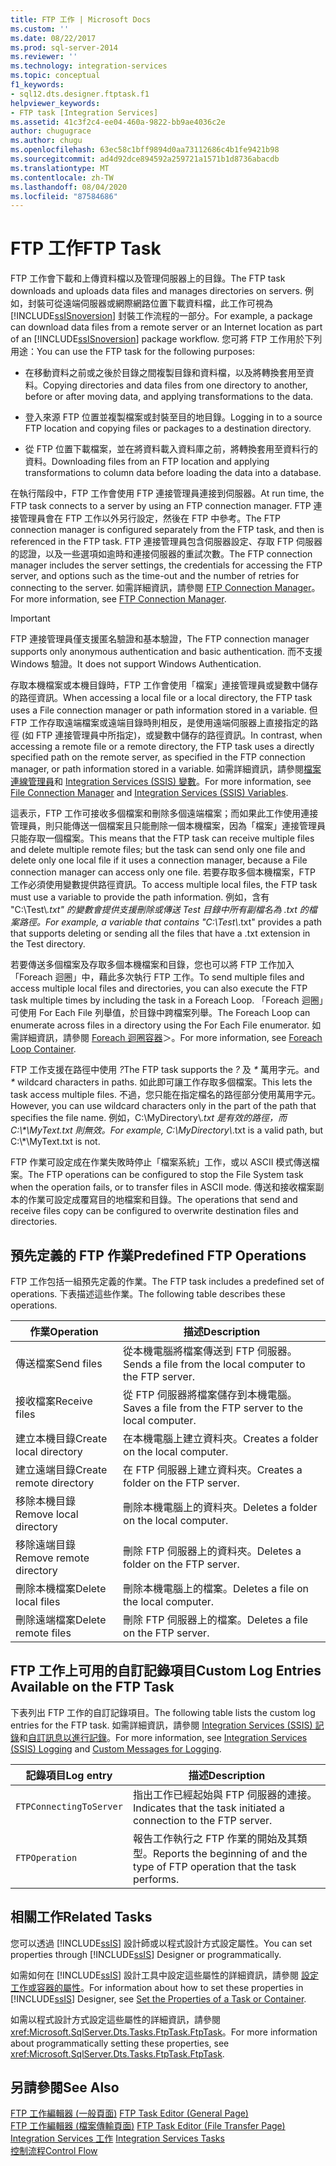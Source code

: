 ```yaml
---
title: FTP 工作 | Microsoft Docs
ms.custom: ''
ms.date: 08/22/2017
ms.prod: sql-server-2014
ms.reviewer: ''
ms.technology: integration-services
ms.topic: conceptual
f1_keywords:
- sql12.dts.designer.ftptask.f1
helpviewer_keywords:
- FTP task [Integration Services]
ms.assetid: 41c3f2c4-ee04-460a-9822-bb9ae4036c2e
author: chugugrace
ms.author: chugu
ms.openlocfilehash: 63ec58c1bff9894d0aa73112686c4b1fe9421b98
ms.sourcegitcommit: ad4d92dce894592a259721a1571b1d8736abacdb
ms.translationtype: MT
ms.contentlocale: zh-TW
ms.lasthandoff: 08/04/2020
ms.locfileid: "87584686"
---
```

# <a name="ftp-task"></a><span data-ttu-id="871be-102">FTP 工作</span><span class="sxs-lookup"><span data-stu-id="871be-102">FTP Task</span></span>
  <span data-ttu-id="871be-103">FTP 工作會下載和上傳資料檔以及管理伺服器上的目錄。</span><span class="sxs-lookup"><span data-stu-id="871be-103">The FTP task downloads and uploads data files and manages directories on servers.</span></span> <span data-ttu-id="871be-104">例如，封裝可從遠端伺服器或網際網路位置下載資料檔，此工作可視為 [!INCLUDE[ssISnoversion](../../includes/ssisnoversion-md.md)] 封裝工作流程的一部分。</span><span class="sxs-lookup"><span data-stu-id="871be-104">For example, a package can download data files from a remote server or an Internet location as part of an [!INCLUDE[ssISnoversion](../../includes/ssisnoversion-md.md)] package workflow.</span></span> <span data-ttu-id="871be-105">您可將 FTP 工作用於下列用途：</span><span class="sxs-lookup"><span data-stu-id="871be-105">You can use the FTP task for the following purposes:</span></span>  
  
-   <span data-ttu-id="871be-106">在移動資料之前或之後於目錄之間複製目錄和資料檔，以及將轉換套用至資料。</span><span class="sxs-lookup"><span data-stu-id="871be-106">Copying directories and data files from one directory to another, before or after moving data, and applying transformations to the data.</span></span>  
  
-   <span data-ttu-id="871be-107">登入來源 FTP 位置並複製檔案或封裝至目的地目錄。</span><span class="sxs-lookup"><span data-stu-id="871be-107">Logging in to a source FTP location and copying files or packages to a destination directory.</span></span>  
  
-   <span data-ttu-id="871be-108">從 FTP 位置下載檔案，並在將資料載入資料庫之前，將轉換套用至資料行的資料。</span><span class="sxs-lookup"><span data-stu-id="871be-108">Downloading files from an FTP location and applying transformations to column data before loading the data into a database.</span></span>  
  
 <span data-ttu-id="871be-109">在執行階段中，FTP 工作會使用 FTP 連接管理員連接到伺服器。</span><span class="sxs-lookup"><span data-stu-id="871be-109">At run time, the FTP task connects to a server by using an FTP connection manager.</span></span> <span data-ttu-id="871be-110">FTP 連接管理員會在 FTP 工作以外另行設定，然後在 FTP 中參考。</span><span class="sxs-lookup"><span data-stu-id="871be-110">The FTP connection manager is configured separately from the FTP task, and then is referenced in the FTP task.</span></span> <span data-ttu-id="871be-111">FTP 連接管理員包含伺服器設定、存取 FTP 伺服器的認證，以及一些選項如逾時和連接伺服器的重試次數。</span><span class="sxs-lookup"><span data-stu-id="871be-111">The FTP connection manager includes the server settings, the credentials for accessing the FTP server, and options such as the time-out and the number of retries for connecting to the server.</span></span> <span data-ttu-id="871be-112">如需詳細資訊，請參閱 [FTP Connection Manager](../connection-manager/ftp-connection-manager.md)。</span><span class="sxs-lookup"><span data-stu-id="871be-112">For more information, see [FTP Connection Manager](../connection-manager/ftp-connection-manager.md).</span></span>  
  
> [!IMPORTANT]  
>  <span data-ttu-id="871be-113">FTP 連接管理員僅支援匿名驗證和基本驗證，</span><span class="sxs-lookup"><span data-stu-id="871be-113">The FTP connection manager supports only anonymous authentication and basic authentication.</span></span> <span data-ttu-id="871be-114">而不支援 Windows 驗證。</span><span class="sxs-lookup"><span data-stu-id="871be-114">It does not support Windows Authentication.</span></span>  
  
 <span data-ttu-id="871be-115">存取本機檔案或本機目錄時，FTP 工作會使用「檔案」連接管理員或變數中儲存的路徑資訊。</span><span class="sxs-lookup"><span data-stu-id="871be-115">When accessing a local file or a local directory, the FTP task uses a File connection manager or path information stored in a variable.</span></span> <span data-ttu-id="871be-116">但 FTP 工作存取遠端檔案或遠端目錄時則相反，是使用遠端伺服器上直接指定的路徑 (如 FTP 連接管理員中所指定)，或變數中儲存的路徑資訊。</span><span class="sxs-lookup"><span data-stu-id="871be-116">In contrast, when accessing a remote file or a remote directory, the FTP task uses a directly specified path on the remote server, as specified in the FTP connection manager, or path information stored in a variable.</span></span> <span data-ttu-id="871be-117">如需詳細資訊，請參閱[檔案連線管理員](../connection-manager/file-connection-manager.md)和 [Integration Services &#40;SSIS&#41; 變數](../integration-services-ssis-variables.md)。</span><span class="sxs-lookup"><span data-stu-id="871be-117">For more information, see [File Connection Manager](../connection-manager/file-connection-manager.md) and [Integration Services &#40;SSIS&#41; Variables](../integration-services-ssis-variables.md).</span></span>  
  
 <span data-ttu-id="871be-118">這表示，FTP 工作可接收多個檔案和刪除多個遠端檔案；而如果此工作使用連接管理員，則只能傳送一個檔案且只能刪除一個本機檔案，因為「檔案」連接管理員只能存取一個檔案。</span><span class="sxs-lookup"><span data-stu-id="871be-118">This means that the FTP task can receive multiple files and delete multiple remote files; but the task can send only one file and delete only one local file if it uses a connection manager, because a File connection manager can access only one file.</span></span> <span data-ttu-id="871be-119">若要存取多個本機檔案，FTP 工作必須使用變數提供路徑資訊。</span><span class="sxs-lookup"><span data-stu-id="871be-119">To access multiple local files, the FTP task must use a variable to provide the path information.</span></span> <span data-ttu-id="871be-120">例如，含有 "C:\Test\\*.txt" 的變數會提供支援刪除或傳送 Test 目錄中所有副檔名為 .txt 的檔案路徑。</span><span class="sxs-lookup"><span data-stu-id="871be-120">For example, a variable that contains "C:\Test\\*.txt" provides a path that supports deleting or sending all the files that have a .txt extension in the Test directory.</span></span>  
  
 <span data-ttu-id="871be-121">若要傳送多個檔案及存取多個本機檔案和目錄，您也可以將 FTP 工作加入「Foreach 迴圈」中，藉此多次執行 FTP 工作。</span><span class="sxs-lookup"><span data-stu-id="871be-121">To send multiple files and access multiple local files and directories, you can also execute the FTP task multiple times by including the task in a Foreach Loop.</span></span> <span data-ttu-id="871be-122">「Foreach 迴圈」可使用 For Each File 列舉值，於目錄中跨檔案列舉。</span><span class="sxs-lookup"><span data-stu-id="871be-122">The Foreach Loop can enumerate across files in a directory using the For Each File enumerator.</span></span> <span data-ttu-id="871be-123">如需詳細資訊，請參閱 [Foreach 迴圈容器](foreach-loop-container.md)＞。</span><span class="sxs-lookup"><span data-stu-id="871be-123">For more information, see [Foreach Loop Container](foreach-loop-container.md).</span></span>  
  
 <span data-ttu-id="871be-124">FTP 工作支援在路徑中使用 *?*</span><span class="sxs-lookup"><span data-stu-id="871be-124">The FTP task supports the *?*</span></span> <span data-ttu-id="871be-125">及 *\** 萬用字元。</span><span class="sxs-lookup"><span data-stu-id="871be-125">and *\** wildcard characters in paths.</span></span> <span data-ttu-id="871be-126">如此即可讓工作存取多個檔案。</span><span class="sxs-lookup"><span data-stu-id="871be-126">This lets the task access multiple files.</span></span> <span data-ttu-id="871be-127">不過，您只能在指定檔名的路徑部分使用萬用字元。</span><span class="sxs-lookup"><span data-stu-id="871be-127">However, you can use wildcard characters only in the part of the path that specifies the file name.</span></span> <span data-ttu-id="871be-128">例如，C:\MyDirectory\\*.txt 是有效的路徑，而 C:\\\*\MyText.txt 則無效。</span><span class="sxs-lookup"><span data-stu-id="871be-128">For example, C:\MyDirectory\\*.txt is a valid path, but C:\\\*\MyText.txt is not.</span></span>  
  
 <span data-ttu-id="871be-129">FTP 作業可設定成在作業失敗時停止「檔案系統」工作，或以 ASCII 模式傳送檔案。</span><span class="sxs-lookup"><span data-stu-id="871be-129">The FTP operations can be configured to stop the File System task when the operation fails, or to transfer files in ASCII mode.</span></span> <span data-ttu-id="871be-130">傳送和接收檔案副本的作業可設定成覆寫目的地檔案和目錄。</span><span class="sxs-lookup"><span data-stu-id="871be-130">The operations that send and receive files copy can be configured to overwrite destination files and directories.</span></span>  
  
## <a name="predefined-ftp-operations"></a><span data-ttu-id="871be-131">預先定義的 FTP 作業</span><span class="sxs-lookup"><span data-stu-id="871be-131">Predefined FTP Operations</span></span>  
 <span data-ttu-id="871be-132">FTP 工作包括一組預先定義的作業。</span><span class="sxs-lookup"><span data-stu-id="871be-132">The FTP task includes a predefined set of operations.</span></span> <span data-ttu-id="871be-133">下表描述這些作業。</span><span class="sxs-lookup"><span data-stu-id="871be-133">The following table describes these operations.</span></span>  
  
|<span data-ttu-id="871be-134">作業</span><span class="sxs-lookup"><span data-stu-id="871be-134">Operation</span></span>|<span data-ttu-id="871be-135">描述</span><span class="sxs-lookup"><span data-stu-id="871be-135">Description</span></span>|  
|---------------|-----------------|  
|<span data-ttu-id="871be-136">傳送檔案</span><span class="sxs-lookup"><span data-stu-id="871be-136">Send files</span></span>|<span data-ttu-id="871be-137">從本機電腦將檔案傳送到 FTP 伺服器。</span><span class="sxs-lookup"><span data-stu-id="871be-137">Sends a file from the local computer to the FTP server.</span></span>|  
|<span data-ttu-id="871be-138">接收檔案</span><span class="sxs-lookup"><span data-stu-id="871be-138">Receive files</span></span>|<span data-ttu-id="871be-139">從 FTP 伺服器將檔案儲存到本機電腦。</span><span class="sxs-lookup"><span data-stu-id="871be-139">Saves a file from the FTP server to the local computer.</span></span>|  
|<span data-ttu-id="871be-140">建立本機目錄</span><span class="sxs-lookup"><span data-stu-id="871be-140">Create local directory</span></span>|<span data-ttu-id="871be-141">在本機電腦上建立資料夾。</span><span class="sxs-lookup"><span data-stu-id="871be-141">Creates a folder on the local computer.</span></span>|  
|<span data-ttu-id="871be-142">建立遠端目錄</span><span class="sxs-lookup"><span data-stu-id="871be-142">Create remote directory</span></span>|<span data-ttu-id="871be-143">在 FTP 伺服器上建立資料夾。</span><span class="sxs-lookup"><span data-stu-id="871be-143">Creates a folder on the FTP server.</span></span>|  
|<span data-ttu-id="871be-144">移除本機目錄</span><span class="sxs-lookup"><span data-stu-id="871be-144">Remove local directory</span></span>|<span data-ttu-id="871be-145">刪除本機電腦上的資料夾。</span><span class="sxs-lookup"><span data-stu-id="871be-145">Deletes a folder on the local computer.</span></span>|  
|<span data-ttu-id="871be-146">移除遠端目錄</span><span class="sxs-lookup"><span data-stu-id="871be-146">Remove remote directory</span></span>|<span data-ttu-id="871be-147">刪除 FTP 伺服器上的資料夾。</span><span class="sxs-lookup"><span data-stu-id="871be-147">Deletes a folder on the FTP server.</span></span>|  
|<span data-ttu-id="871be-148">刪除本機檔案</span><span class="sxs-lookup"><span data-stu-id="871be-148">Delete local files</span></span>|<span data-ttu-id="871be-149">刪除本機電腦上的檔案。</span><span class="sxs-lookup"><span data-stu-id="871be-149">Deletes a file on the local computer.</span></span>|  
|<span data-ttu-id="871be-150">刪除遠端檔案</span><span class="sxs-lookup"><span data-stu-id="871be-150">Delete remote files</span></span>|<span data-ttu-id="871be-151">刪除 FTP 伺服器上的檔案。</span><span class="sxs-lookup"><span data-stu-id="871be-151">Deletes a file on the FTP server.</span></span>|  
  
## <a name="custom-log-entries-available-on-the-ftp-task"></a><span data-ttu-id="871be-152">FTP 工作上可用的自訂記錄項目</span><span class="sxs-lookup"><span data-stu-id="871be-152">Custom Log Entries Available on the FTP Task</span></span>  
 <span data-ttu-id="871be-153">下表列出 FTP 工作的自訂記錄項目。</span><span class="sxs-lookup"><span data-stu-id="871be-153">The following table lists the custom log entries for the FTP task.</span></span> <span data-ttu-id="871be-154">如需詳細資訊，請參閱 [Integration Services &#40;SSIS&#41; 記錄](../performance/integration-services-ssis-logging.md)和[自訂訊息以進行記錄](../custom-messages-for-logging.md)。</span><span class="sxs-lookup"><span data-stu-id="871be-154">For more information, see [Integration Services &#40;SSIS&#41; Logging](../performance/integration-services-ssis-logging.md) and [Custom Messages for Logging](../custom-messages-for-logging.md).</span></span>  
  
|<span data-ttu-id="871be-155">記錄項目</span><span class="sxs-lookup"><span data-stu-id="871be-155">Log entry</span></span>|<span data-ttu-id="871be-156">描述</span><span class="sxs-lookup"><span data-stu-id="871be-156">Description</span></span>|  
|---------------|-----------------|  
|`FTPConnectingToServer`|<span data-ttu-id="871be-157">指出工作已經起始與 FTP 伺服器的連接。</span><span class="sxs-lookup"><span data-stu-id="871be-157">Indicates that the task initiated a connection to the FTP server.</span></span>|  
|`FTPOperation`|<span data-ttu-id="871be-158">報告工作執行之 FTP 作業的開始及其類型。</span><span class="sxs-lookup"><span data-stu-id="871be-158">Reports the beginning of and the type of FTP operation that the task performs.</span></span>|  
  
## <a name="related-tasks"></a><span data-ttu-id="871be-159">相關工作</span><span class="sxs-lookup"><span data-stu-id="871be-159">Related Tasks</span></span>  
 <span data-ttu-id="871be-160">您可以透過 [!INCLUDE[ssIS](../../includes/ssis-md.md)] 設計師或以程式設計方式設定屬性。</span><span class="sxs-lookup"><span data-stu-id="871be-160">You can set properties through [!INCLUDE[ssIS](../../includes/ssis-md.md)] Designer or programmatically.</span></span>  
  
 <span data-ttu-id="871be-161">如需如何在 [!INCLUDE[ssIS](../../includes/ssis-md.md)] 設計工具中設定這些屬性的詳細資訊，請參閱 [設定工作或容器的屬性](../set-the-properties-of-a-task-or-container.md)。</span><span class="sxs-lookup"><span data-stu-id="871be-161">For information about how to set these properties in [!INCLUDE[ssIS](../../includes/ssis-md.md)] Designer, see [Set the Properties of a Task or Container](../set-the-properties-of-a-task-or-container.md).</span></span>  
  
 <span data-ttu-id="871be-162">如需以程式設計方式設定這些屬性的詳細資訊，請參閱 <xref:Microsoft.SqlServer.Dts.Tasks.FtpTask.FtpTask>。</span><span class="sxs-lookup"><span data-stu-id="871be-162">For more information about programmatically setting these properties, see <xref:Microsoft.SqlServer.Dts.Tasks.FtpTask.FtpTask>.</span></span>  
  
## <a name="see-also"></a><span data-ttu-id="871be-163">另請參閱</span><span class="sxs-lookup"><span data-stu-id="871be-163">See Also</span></span>  
 <span data-ttu-id="871be-164">[FTP 工作編輯器 &#40;一般頁面&#41;](../general-page-of-integration-services-designers-options.md) </span><span class="sxs-lookup"><span data-stu-id="871be-164">[FTP Task Editor &#40;General Page&#41;](../general-page-of-integration-services-designers-options.md) </span></span>  
 <span data-ttu-id="871be-165">[FTP 工作編輯器 &#40;檔案傳輸頁面&#41;](../ftp-task-editor-file-transfer-page.md) </span><span class="sxs-lookup"><span data-stu-id="871be-165">[FTP Task Editor &#40;File Transfer Page&#41;](../ftp-task-editor-file-transfer-page.md) </span></span>  
 <span data-ttu-id="871be-166">[Integration Services 工作](integration-services-tasks.md) </span><span class="sxs-lookup"><span data-stu-id="871be-166">[Integration Services Tasks](integration-services-tasks.md) </span></span>  
 [<span data-ttu-id="871be-167">控制流程</span><span class="sxs-lookup"><span data-stu-id="871be-167">Control Flow</span></span>](control-flow.md)  
  
  
